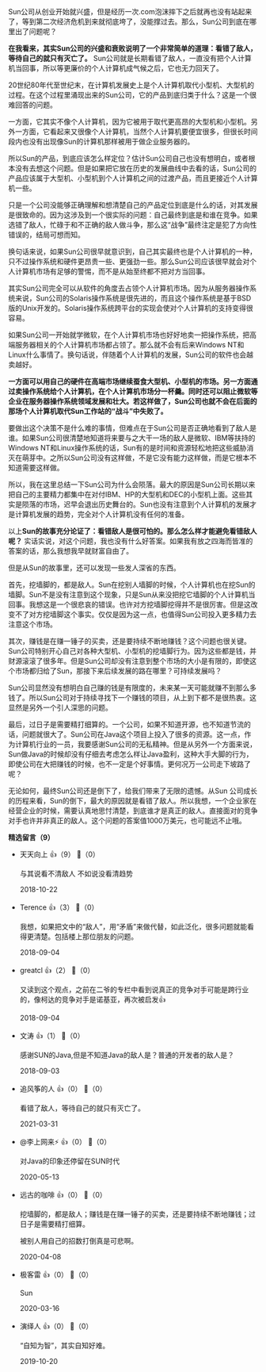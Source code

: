 Sun公司从创业开始就兴盛，但是经历一次.com泡沫摔下之后就再也没有站起来了，等到第二次经济危机到来就彻底垮了，没能撑过去。那么，Sun公司到底在哪里出了问题呢？

**在我看来，其实Sun公司的兴盛和衰败说明了一个非常简单的道理：看错了敌人，等待自己的就只有灭亡了。** Sun公司就是长期看错了敌人，一直没有把个人计算机当回事，所以等更廉价的个人计算机成气候之后，它也无力回天了。

20世纪80年代至世纪末，在计算机发展史上是个人计算机取代小型机、大型机的过程。在这个过程里涌现出来的Sun公司，它的产品到底归类于什么？这是一个很难回答的问题。

一方面，它其实不像个人计算机，因为它被用于取代更高昂的大型机和小型机。另外一方面，它看起来又很像个人计算机，当然个人计算机要便宜很多，但很长时间段内也没有出现像Sun的计算机那样被用于做企业服务器的。

所以Sun的产品，到底应该怎么样定位？估计Sun公司自己也没有想明白，或者根本没有去想这个问题。但是如果把它放在历史的发展曲线中去看的话，Sun公司的产品应该属于大型机、小型机到个人计算机之间的过渡产品，而且更接近个人计算机一些。

只是一个公司没能够正确理解和想清楚自己的产品定位到底是什么的话，对其发展是很致命的。因为这涉及到一个很实际的问题：自己最终到底是和谁在竞争。如果选错了敌人，忙碌于和不正确的敌人做斗争，那么这“战争”最终注定是犯了方向性错误的，结局可想而知。

换句话来说，如果Sun公司很早就意识到，自己其实最终也是个人计算机的一种，只不过操作系统和硬件更昂贵一些、更强劲一些。那么Sun公司应该很早就会对个人计算机市场有足够的警惕，而不是从始至终都不把对方当回事。

其实Sun公司完全可以从软件的角度去占领个人计算机市场。因为从服务器操作系统来说，Sun公司的Solaris操作系统是很先进的，而且这个操作系统是基于BSD版的Unix开发的。Solaris操作系统跨平台的实现会使对个人计算机的支持变得很容易。

如果Sun公司一开始就学微软，在个人计算机市场也好好地卖一把操作系统，把高端服务器相关的个人计算机市场都占领了。那么就不会有后来Windows NT和Linux什么事情了。换句话说，伴随着个人计算机的发展，Sun公司的软件也会越卖越好。

**一方面可以用自己的硬件在高端市场继续蚕食大型机、小型机的市场。另一方面通过卖操作系统给个人计算机，在个人计算机市场分一杯羹。同时还可以阻止微软等企业在服务器操作系统领域发展和壮大。若这样做了，Sun公司也就不会在后面的那场个人计算机取代Sun工作站的“战斗”中失败了。**

要做出这个决策不是什么难的事情，但难点在于Sun公司是否正确地看到了敌人是谁。如果Sun公司很清楚地知道将来要与之大干一场的敌人是微软、IBM等扶持的Windows NT和Linux操作系统的话，Sun有的是时间和资源轻松地把这些威胁消灭在萌芽中。之所以Sun公司没有这样做，不是它没有能力这样做，而是它根本不知道需要这样做。

所以，我在这里总结一下Sun公司为什么会陨落。最大的原因是Sun公司长期以来把自己的主要精力都集中在对付IBM、HP的大型机和DEC的小型机上面。这些其实是陨落的市场，迟早会退出历史舞台的。Sun也没有注意到个人计算机的发展才是计算机发展的趋势，完全对个人计算机没有任何的准备。

以上**Sun的故事充分论证了：看错敌人是很可怕的。那么怎么样才能避免看错敌人呢？** 实话实说，对这个问题，我也没有什么好答案。如果我有放之四海而皆准的答案的话，那么我想我早就财富自由了。

但是从Sun的故事里，还可以发现一些发人深省的东西。

首先，挖墙脚的，都是敌人。Sun在挖别人墙脚的时候，个人计算机也在挖Sun的墙脚。Sun不是没有注意到这个现象，只是Sun从来没把挖它墙脚的个人计算机当回事。我想这是一个很悲哀的错误。也许对方挖墙脚挖得并不是很厉害。但是这改变不了对方挖墙脚这个事实。仅仅是因为这一点，也值得Sun公司投入更多精力去注意这个市场。

其次，赚钱是在赚一锤子的买卖，还是要持续不断地赚钱？这个问题也很关键。Sun公司特别开心自己对各种大型机、小型机的挖墙脚行为。因为这些都是钱，并财源滚滚了很多年。但是Sun公司却没有注意到整个市场的大小是有限的，即使这个市场都归给了Sun，那接下来后续发展的路在哪里？可持续发展吗？

Sun公司显然没有想明白自己赚的钱是有限度的，未来某一天可能就赚不到那么多钱了。所以Sun公司对于持续寻找下一个赚钱的项目，从上到下都不是很热衷。这显然是另外一个引人深思的问题。

最后，过日子是需要精打细算的。一个公司，如果不知道开源，也不知道节流的话，问题就很大了。Sun公司在Java这个项目上投入了很多的资源。这一点，作为计算机行业的一员，我要感谢Sun公司的无私精神。但是从另外一个方面来说，Sun做Java的时候却没有仔细去考虑怎么样让Java盈利，这种大手大脚的行为，即使公司在大把赚钱的时候，也不一定是个好事情。更何况万一公司走下坡路了呢？

无论如何，最终Sun公司还是倒下了，给我们带来了无限的遗憾。从Sun 公司成长的历程来看，Sun的倒下，最大的原因就是看错了敌人。所以我想，一个企业家在经营企业的时候，需要认真地思忖清楚，到底谁才是真正的敌人。直接面对的竞争对手也许并非真正的敌人。这个问题的答案值1000万美元，也可能远不止哦。
<div><strong>精选留言（9）</strong></div><ul>
<li><span>天天向上</span> 👍（9） 💬（0）<p>与其说看不清敌人 不如说没看清趋势</p>2018-10-22</li><br/><li><span>Terence</span> 👍（3） 💬（0）<p>我想，如果把文中的“敌人”，用“矛盾”来做代替，如此泛化，很多问题就能看得更清楚。包括楼上那位朋友的问题。</p>2018-09-04</li><br/><li><span>greatcl</span> 👍（2） 💬（0）<p>又读到这个观点，之前在二爷的专栏中看到说真正的竞争对手可能是跨行业的，像柯达的竞争对手是诺基亚，再次被启发👍</p>2018-09-04</li><br/><li><span>文涛</span> 👍（1） 💬（0）<p>感谢SUN的Java,但是不知道Java的敌人是？普通的开发者的敌人是？</p>2018-09-03</li><br/><li><span>追风筝的人</span> 👍（0） 💬（0）<p>看错了敌人，等待自己的就只有灭亡了。</p>2021-03-31</li><br/><li><span>@李上网来⚡</span> 👍（0） 💬（0）<p>对Java的印象还停留在SUN时代</p>2020-05-13</li><br/><li><span>远古的咖啡</span> 👍（0） 💬（0）<p>挖墙脚的，都是敌人；赚钱是在赚一锤子的买卖，还是要持续不断地赚钱；过日子是需要精打细算。

被别人用自己的招数打倒真是可悲啊。</p>2020-04-08</li><br/><li><span>极客雷</span> 👍（0） 💬（0）<p>Sun</p>2020-03-16</li><br/><li><span>演绎人</span> 👍（0） 💬（0）<p>“自知为智”，其实自知好难。</p>2019-10-20</li><br/>
</ul>